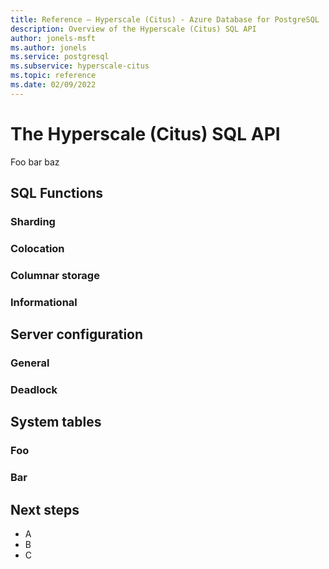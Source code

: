 ```yaml
---
title: Reference – Hyperscale (Citus) - Azure Database for PostgreSQL
description: Overview of the Hyperscale (Citus) SQL API
author: jonels-msft
ms.author: jonels
ms.service: postgresql
ms.subservice: hyperscale-citus
ms.topic: reference
ms.date: 02/09/2022
---
```


# The Hyperscale (Citus) SQL API

Foo bar baz

## SQL Functions

### Sharding

### Colocation

### Columnar storage

### Informational


## Server configuration

### General

### 

### Deadlock


## System tables

### Foo

### Bar

## Next steps

* A
* B
* C
